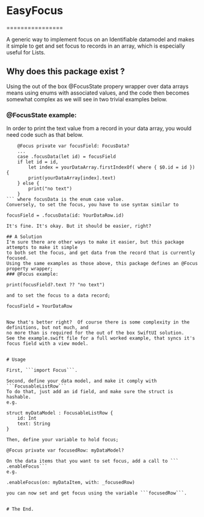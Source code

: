 # EasyFocus
================

A generic way to implement focus on an Identifiable datamodel and makes it simple 
to get and set focus to records in an array, which is especially useful for Lists.

## Why does this package exist ?

Using the out of the box @FocusState propery wrapper over data arrays means using 
enums with associated values, and the code then becomes somewhat complex as we will
see in two trivial examples below.

### @FocusState example:
In order to print the text value from a record in your data array, you would
need code such as that below. 
```
	@Focus private var focusField: FocusData?
	...
	case .focusData(let id) = focusField
	if let id = id,
		let index = yourDataArray.firstIndexOf( where { $0.id = id }) {
  		print(yourDataArray[index].text)
    } else {
    	print("no text")
    }  
``` where focusData is the enum case value.
Conversely, to set the focus, you have to use syntax similar to 
```
	focusField = .focusData(id: YourDataRow.id)
```
It's fine. It's okay. But it should be easier, right? 

## A Solution
I'm sure there are other ways to make it easier, but this package attempts to make it simple
to both set the focus, and get data from the record that is currently focused. 
Using the same examples as those above, this package defines an @Focus property wrapper;
### @Focus example:
```
	print(focusField?.text ?? "no text")
```
and to set the focus to a data record;
```
	focusField = YourDataRow
```

Now that's better right?  Of course there is some complexity in the definitions, but not much, and 
no more than is required for the out of the box SwiftUI solution.
See the example.swift file for a full worked example, that syncs it's focus field with a view model.


# Usage

First, ```import Focus```.

Second, define your data model, and make it comply with ```FocusableListRow```
To do that, just add an id field, and make sure the struct is hashable.
e.g. 
```
	struct myDataModel : FocusableListRow {
		id: Int
		text: String
	}
```
Then, define your variable to hold focus;
```
	@Focus private var focusedRow: myDataModel?
```
On the data items that you want to set focus, add a call to ``` .enableFocus``` 
e.g.
```
	.enableFocus(on: myDataItem, with: _focusedRow)
```
you can now set and get focus using the variable ```focusedRow```. 


# The End.

